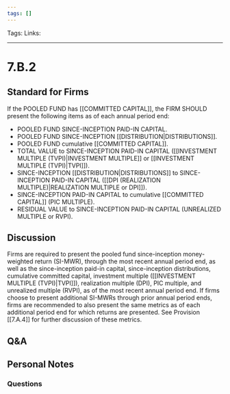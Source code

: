 ```yaml
---
tags: []
---
```

Tags:
Links: 
___
# 7.B.2
## Standard for Firms
If the POOLED FUND has [[COMMITTED CAPITAL]], the FIRM SHOULD present the following items as of each annual period end:
- POOLED FUND SINCE-INCEPTION PAID-IN CAPITAL.
- POOLED FUND SINCE-INCEPTION [[DISTRIBUTION|DISTRIBUTIONS]].
- POOLED FUND cumulative [[COMMITTED CAPITAL]].
- TOTAL VALUE to SINCE-INCEPTION PAID-IN CAPITAL ([[INVESTMENT MULTIPLE (TVPI)|INVESTMENT MULTIPLE]] or [[INVESTMENT MULTIPLE (TVPI)|TVPI]]).
- SINCE-INCEPTION [[DISTRIBUTION|DISTRIBUTIONS]] to SINCE-INCEPTION PAID-IN CAPITAL ([[DPI (REALIZATION MULTIPLE)|REALIZATION MULTIPLE or DPI]]).
- SINCE-INCEPTION PAID-IN CAPITAL to cumulative [[COMMITTED CAPITAL]] (PIC MULTIPLE).
- RESIDUAL VALUE to SINCE-INCEPTION PAID-IN CAPITAL (UNREALIZED MULTIPLE or RVPI).
## Discussion
Firms are required to present the pooled fund since-inception money-weighted return (SI-MWR), through the most recent annual period end, as well as the since-inception paid-in capital, since-inception distributions, cumulative committed capital, investment multiple ([[INVESTMENT MULTIPLE (TVPI)|TVPI]]), realization multiple (DPI), PIC multiple, and unrealized multiple (RVPI), as of the most recent annual period end. If firms choose to present additional SI-MWRs through prior annual period ends, firms are recommended to also present the same metrics as of each additional period end for which returns are presented. See Provision [[7.A.4]] for further discussion of these metrics.
## Q&A

## Personal Notes

### Questions